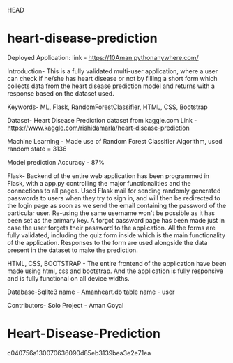  HEAD
# heart-disease-prediction
Deployed Application:
link - https://10Aman.pythonanywhere.com/

Introduction-
This is a fully validated multi-user application, where a user can check if he/she has heart disease or not by filling a short form which collects data from the heart disease prediction model and returns with a response based on the dataset used. 

Keywords- 
ML, Flask, RandomForestClassifier, HTML, CSS, Bootstrap

Dataset-
Heart Disease Prediction dataset from kaggle.com
Link - https://www.kaggle.com/rishidamarla/heart-disease-prediction

Machine Learning - 
Made use of Random Forest Classifier Algorithm, used random state = 3136

Model prediction Accuracy - 
87%

Flask-
Backend of the entire web application has been programmed in Flask, with a app.py controlling the major functionalities and the connections to all pages. 
Used Flask mail for sending randomly generated passwords to users when they try to sign in, and will then be redirected to the login page as soon as we send the email containing the password of the particular user. 
Re-using the same username won't be possible as it has been set as the primary key. 
A forgot password page has been made just in case the user forgets their password to the application.
All the forms are fully validated, including the quiz form inside which is the main functionality of the application. Responses to the form are used alongside the data present in the dataset to make the prediction.

HTML, CSS, BOOTSTRAP -
The entire frontend of the application have been made using html, css and bootstrap. And the application is fully responsive and is fully functional on all device widths.

Database-Sqlite3
name - Amanheart.db
table name - user




Contributors-
Solo Project - Aman Goyal










# Heart-Disease-Prediction
 c040756a130070636090d85eb3139bea3e2e71ea
